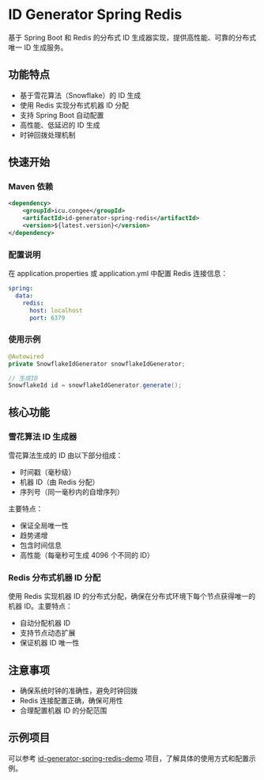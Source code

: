 # ID Generator Spring Redis

基于 Spring Boot 和 Redis 的分布式 ID 生成器实现，提供高性能、可靠的分布式唯一 ID 生成服务。

## 功能特点

- 基于雪花算法（Snowflake）的 ID 生成
- 使用 Redis 实现分布式机器 ID 分配
- 支持 Spring Boot 自动配置
- 高性能、低延迟的 ID 生成
- 时钟回拨处理机制

## 快速开始

### Maven 依赖

```xml
<dependency>
    <groupId>icu.congee</groupId>
    <artifactId>id-generator-spring-redis</artifactId>
    <version>${latest.version}</version>
</dependency>
```

### 配置说明

在 application.properties 或 application.yml 中配置 Redis 连接信息：

```yaml
spring:
  data:
    redis:
      host: localhost
      port: 6379
```

### 使用示例

```java
@Autowired
private SnowflakeIdGenerator snowflakeIdGenerator;

// 生成ID
SnowflakeId id = snowflakeIdGenerator.generate();
```

## 核心功能

### 雪花算法 ID 生成器

雪花算法生成的 ID 由以下部分组成：

- 时间戳（毫秒级）
- 机器 ID（由 Redis 分配）
- 序列号（同一毫秒内的自增序列）

主要特点：

- 保证全局唯一性
- 趋势递增
- 包含时间信息
- 高性能（每毫秒可生成 4096 个不同的 ID）

### Redis 分布式机器 ID 分配

使用 Redis 实现机器 ID 的分布式分配，确保在分布式环境下每个节点获得唯一的机器 ID。主要特点：

- 自动分配机器 ID
- 支持节点动态扩展
- 保证机器 ID 唯一性

## 注意事项

- 确保系统时钟的准确性，避免时钟回拨
- Redis 连接配置正确，确保可用性
- 合理配置机器 ID 的分配范围

## 示例项目

可以参考 [id-generator-spring-redis-demo](../id-generator-spring-redis-demo) 项目，了解具体的使用方式和配置示例。
